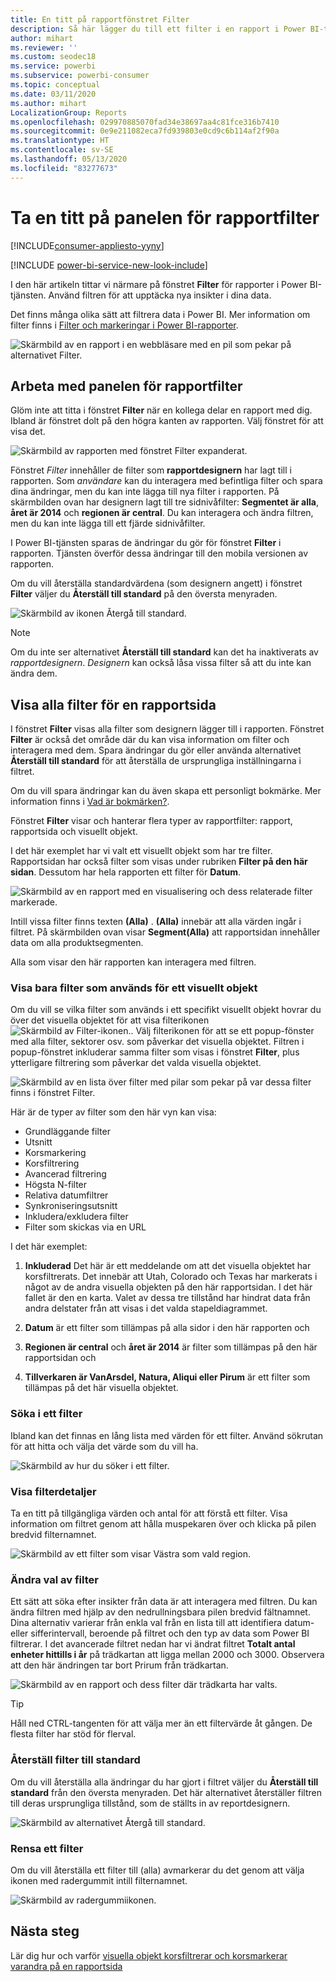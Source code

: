 ```yaml
---
title: En titt på rapportfönstret Filter
description: Så här lägger du till ett filter i en rapport i Power BI-tjänsten för användare
author: mihart
ms.reviewer: ''
ms.custom: seodec18
ms.service: powerbi
ms.subservice: powerbi-consumer
ms.topic: conceptual
ms.date: 03/11/2020
ms.author: mihart
LocalizationGroup: Reports
ms.openlocfilehash: 029970885070fad34e38697aa4c81fce316b7410
ms.sourcegitcommit: 0e9e211082eca7fd939803e0cd9c6b114af2f90a
ms.translationtype: HT
ms.contentlocale: sv-SE
ms.lasthandoff: 05/13/2020
ms.locfileid: "83277673"
---
```

# <a name="take-a-tour-of-the-report-filters-pane"></a>Ta en titt på panelen för rapportfilter

[!INCLUDE[consumer-appliesto-yyny](../includes/consumer-appliesto-yyny.md)]

[!INCLUDE [power-bi-service-new-look-include](../includes/power-bi-service-new-look-include.md)]

I den här artikeln tittar vi närmare på fönstret **Filter** för rapporter i Power BI-tjänsten. Använd filtren för att upptäcka nya insikter i dina data.

Det finns många olika sätt att filtrera data i Power BI. Mer information om filter finns i [Filter och markeringar i Power BI-rapporter](../create-reports/power-bi-reports-filters-and-highlighting.md).

![Skärmbild av en rapport i en webbläsare med en pil som pekar på alternativet Filter.](media/end-user-report-filter/power-bi-report.png)

## <a name="working-with-the-report-filters-pane"></a>Arbeta med panelen för rapportfilter

Glöm inte att titta i fönstret **Filter** när en kollega delar en rapport med dig. Ibland är fönstret dolt på den högra kanten av rapporten. Välj fönstret för att visa det.

![Skärmbild av rapporten med fönstret Filter expanderat.](media/end-user-report-filter/power-bi-expand-filter-pane.png)

Fönstret *Filter* innehåller de filter som **rapportdesignern** har lagt till i rapporten. Som *användare* kan du interagera med befintliga filter och spara dina ändringar, men du kan inte lägga till nya filter i rapporten. På skärmbilden ovan har designern lagt till tre sidnivåfilter: **Segmentet är alla**, **året är 2014** och **regionen är central**. Du kan interagera och ändra filtren, men du kan inte lägga till ett fjärde sidnivåfilter.

I Power BI-tjänsten sparas de ändringar du gör för fönstret **Filter** i rapporten. Tjänsten överför dessa ändringar till den mobila versionen av rapporten. 

Om du vill återställa standardvärdena (som designern angett) i fönstret **Filter** väljer du **Återställ till standard** på den översta menyraden.

![Skärmbild av ikonen Återgå till standard.](media/end-user-report-filter/power-bi-reset-icon.png) 

> [!NOTE]
> Om du inte ser alternativet **Återställ till standard** kan det ha inaktiverats av *rapportdesignern*. *Designern* kan också låsa vissa filter så att du inte kan ändra dem.

## <a name="view-all-the-filters-for-a-report-page"></a>Visa alla filter för en rapportsida

I fönstret **Filter** visas alla filter som designern lägger till i rapporten. Fönstret **Filter** är också det område där du kan visa information om filter och interagera med dem. Spara ändringar du gör eller använda alternativet **Återställ till standard** för att återställa de ursprungliga inställningarna i filtret.

Om du vill spara ändringar kan du även skapa ett personligt bokmärke. Mer information finns i [Vad är bokmärken?](end-user-bookmarks.md).

Fönstret **Filter** visar och hanterar flera typer av rapportfilter: rapport, rapportsida och visuellt objekt.

I det här exemplet har vi valt ett visuellt objekt som har tre filter. Rapportsidan har också filter som visas under rubriken **Filter på den här sidan**. Dessutom har hela rapporten ett filter för **Datum**.

![Skärmbild av en rapport med en visualisering och dess relaterade filter markerade.](media/end-user-report-filter/power-bi-filters-pane.png)

Intill vissa filter finns texten **(Alla)** . **(Alla)**  innebär att alla värden ingår i filtret. På skärmbilden ovan visar **Segment(Alla)** att rapportsidan innehåller data om alla produktsegmenten. 

Alla som visar den här rapporten kan interagera med filtren.

### <a name="view-only-those-filters-applied-to-a-visual"></a>Visa bara filter som används för ett visuellt objekt

Om du vill se vilka filter som används i ett specifikt visuellt objekt hovrar du över det visuella objektet för att visa filterikonen ![Skärmbild av Filter-ikonen.](media/end-user-report-filter/power-bi-filter-icon.png). Välj filterikonen för att se ett popup-fönster med alla filter, sektorer osv. som påverkar det visuella objektet. Filtren i popup-fönstret inkluderar samma filter som visas i fönstret **Filter**, plus ytterligare filtrering som påverkar det valda visuella objektet.

![Skärmbild av en lista över filter med pilar som pekar på var dessa filter finns i fönstret Filter.](media/end-user-report-filter/power-bi-hover-filters.png)

Här är de typer av filter som den här vyn kan visa:

- Grundläggande filter
- Utsnitt
- Korsmarkering
- Korsfiltrering
- Avancerad filtrering
- Högsta N-filter
- Relativa datumfiltrer
- Synkroniseringsutsnitt
- Inkludera/exkludera filter
- Filter som skickas via en URL

I det här exemplet:
1. **Inkluderad** Det här är ett meddelande om att det visuella objektet har korsfiltrerats. Det innebär att Utah, Colorado och Texas har markerats i något av de andra visuella objekten på den här rapportsidan. I det här fallet är den en karta. Valet av dessa tre tillstånd har hindrat data från andra delstater från att visas i det valda stapeldiagrammet.  

1. **Datum** är ett filter som tillämpas på alla sidor i den här rapporten och

1. **Regionen är central** och **året är 2014** är filter som tillämpas på den här rapportsidan och

4. **Tillverkaren är VanArsdel, Natura, Aliqui eller Pirum** är ett filter som tillämpas på det här visuella objektet.


### <a name="search-in-a-filter"></a>Söka i ett filter

Ibland kan det finnas en lång lista med värden för ett filter. Använd sökrutan för att hitta och välja det värde som du vill ha.

![Skärmbild av hur du söker i ett filter.](media/end-user-report-filter/power-bi-search.png)

### <a name="display-filter-details"></a>Visa filterdetaljer

Ta en titt på tillgängliga värden och antal för att förstå ett filter.  Visa information om filtret genom att hålla muspekaren över och klicka på pilen bredvid filternamnet.
  
![Skärmbild av ett filter som visar Västra som vald region.](media/end-user-report-filter/power-bi-filter-expand.png)

### <a name="change-filter-selections"></a>Ändra val av filter

Ett sätt att söka efter insikter från data är att interagera med filtren. Du kan ändra filtren med hjälp av den nedrullningsbara pilen bredvid fältnamnet.  Dina alternativ varierar från enkla val från en lista till att identifiera datum- eller sifferintervall, beroende på filtret och den typ av data som Power BI filtrerar. I det avancerade filtret nedan har vi ändrat filtret **Totalt antal enheter hittills i år** på trädkartan att ligga mellan 2000 och 3000. Observera att den här ändringen tar bort Prirum från trädkartan.
  
![Skärmbild av en rapport och dess filter där trädkarta har valts.](media/end-user-report-filter/power-bi-treemap-filters.png)

> [!TIP]
> Håll ned CTRL-tangenten för att välja mer än ett filtervärde åt gången. De flesta filter har stöd för flerval.

### <a name="reset-filter-to-default"></a>Återställ filter till standard

Om du vill återställa alla ändringar du har gjort i filtret väljer du **Återställ till standard** från den översta menyraden.  Det här alternativet återställer filtren till deras ursprungliga tillstånd, som de ställts in av reportdesignern.

![Skärmbild av alternativet Återgå till standard.](media/end-user-report-filter/power-bi-reset-icon.png)

### <a name="clear-a-filter"></a>Rensa ett filter

Om du vill återställa ett filter till (alla) avmarkerar du det genom att välja ikonen med radergummit intill filternamnet.

![Skärmbild av radergummiikonen.](media/end-user-report-filter/power-bi-eraser.png)
  
<!--  too much detail for consumers

## Types of filters: text field filters
### List mode
Ticking a checkbox either selects or deselects the value. The **All** checkbox can be used to toggle the state of all checkboxes on or off. The checkboxes represent all the available values for that field.  As you adjust the filter, the restatement updates to reflect your choices. 

![list mode filter](media/end-user-report-filter/power-bi-restatement-new.png)

Note how the restatement now says "is Mar, Apr or May".

### Advanced mode
Select **Advanced Filtering** to switch to advanced mode. Use the dropdown controls and text boxes to identify which fields to include. By choosing between **And** and **Or**, you can build complex filter expressions. Select the **Apply Filter** button when you've set the values you want.  

![advanced mode](media/end-user-report-filter/power-bi-advanced.png)

## Types of filters: numeric field filters
### List mode
If the values are finite, selecting the field name displays a list.  See **Text field filters** &gt; **List mode** above for help using checkboxes.   

### Advanced mode
If the values are infinite or represent a range, selecting the field name opens the advanced filter mode. Use the dropdown and text boxes to specify a range of values that you want to see. 

![advanced filter](media/end-user-report-filter/power-bi-dropdown-and-text.png)

By choosing between **And** and **Or**, you can build complex filter expressions. Select the **Apply Filter** button when you've set the values you want.

## Types of filters: date and time
### List mode
If the values are finite, selecting the field name displays a list.  See **Text field filters** &gt; **List mode** above for help using checkboxes.   

### Advanced mode
If the field values represent date or time, you can specify a start/end time when using Date/Time filters.  

![datetime filter](media/end-user-report-filter/pbi_date-time-filters.png)

-->

## <a name="next-steps"></a>Nästa steg

Lär dig hur och varför [visuella objekt korsfiltrerar och korsmarkerar varandra på en rapportsida](end-user-interactions.md)
